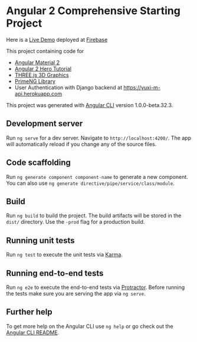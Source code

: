 # Angular 2 Comprehensive Starting Project

Here is a [Live Demo](https://m-web-1f704.firebaseapp.com) deployed at [Firebase](https://firebase.google.com/)

This project containing code for
- [Angular Material 2](https://material.angular.io/)
- [Angular 2 Hero Tutorial](https://angular.io/docs/ts/latest/tutorial/)
- [THREE.js 3D Graphics](https://threejs.org/)
- [PrimeNG Library](https://www.primefaces.org/primeng/#/)
- User Authentication with Django backend at https://yuxi-m-api.herokuapp.com

This project was generated with [Angular CLI](https://github.com/angular/angular-cli) version 1.0.0-beta.32.3.

## Development server
Run `ng serve` for a dev server. Navigate to `http://localhost:4200/`. The app will automatically reload if you change any of the source files.

## Code scaffolding

Run `ng generate component component-name` to generate a new component. You can also use `ng generate directive/pipe/service/class/module`.

## Build

Run `ng build` to build the project. The build artifacts will be stored in the `dist/` directory. Use the `-prod` flag for a production build.

## Running unit tests

Run `ng test` to execute the unit tests via [Karma](https://karma-runner.github.io).

## Running end-to-end tests

Run `ng e2e` to execute the end-to-end tests via [Protractor](http://www.protractortest.org/).
Before running the tests make sure you are serving the app via `ng serve`.

## Further help

To get more help on the Angular CLI use `ng help` or go check out the [Angular CLI README](https://github.com/angular/angular-cli/blob/master/README.md).
